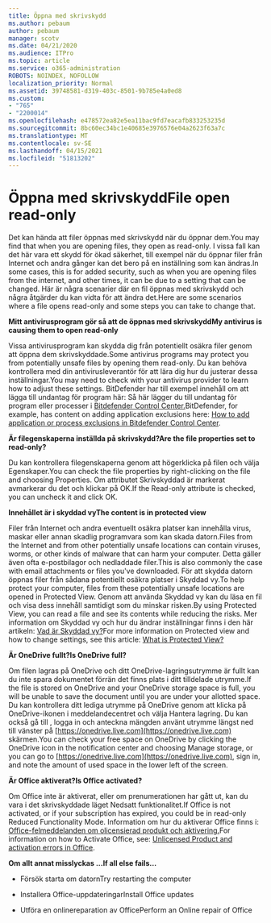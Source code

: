 ```yaml
---
title: Öppna med skrivskydd
ms.author: pebaum
author: pebaum
manager: scotv
ms.date: 04/21/2020
ms.audience: ITPro
ms.topic: article
ms.service: o365-administration
ROBOTS: NOINDEX, NOFOLLOW
localization_priority: Normal
ms.assetid: 39748581-d319-403c-8501-9b785e4a0ed8
ms.custom:
- "765"
- "2200014"
ms.openlocfilehash: e478572ea82e5ea11bac9fd7eacafb833253235d
ms.sourcegitcommit: 8bc60ec34bc1e40685e3976576e04a2623f63a7c
ms.translationtype: MT
ms.contentlocale: sv-SE
ms.lasthandoff: 04/15/2021
ms.locfileid: "51813202"
---
```

# <a name="file-open-read-only"></a><span data-ttu-id="07b14-102">Öppna med skrivskydd</span><span class="sxs-lookup"><span data-stu-id="07b14-102">File open read-only</span></span>

<span data-ttu-id="07b14-103">Det kan hända att filer öppnas med skrivskydd när du öppnar dem.</span><span class="sxs-lookup"><span data-stu-id="07b14-103">You may find that when you are opening files, they open as read-only.</span></span> <span data-ttu-id="07b14-104">I vissa fall kan det här vara ett skydd för ökad säkerhet, till exempel när du öppnar filer från Internet och andra gånger kan det bero på en inställning som kan ändras.</span><span class="sxs-lookup"><span data-stu-id="07b14-104">In some cases, this is for added security, such as when you are opening files from the internet, and other times, it can be due to a setting that can be changed.</span></span> <span data-ttu-id="07b14-105">Här är några scenarier där en fil öppnas med skrivskydd och några åtgärder du kan vidta för att ändra det.</span><span class="sxs-lookup"><span data-stu-id="07b14-105">Here are some scenarios where a file opens read-only and some steps you can take to change that.</span></span>
  
 <span data-ttu-id="07b14-106">**Mitt antivirusprogram gör så att de öppnas med skrivskydd**</span><span class="sxs-lookup"><span data-stu-id="07b14-106">**My antivirus is causing them to open read-only**</span></span>
  
<span data-ttu-id="07b14-107">Vissa antivirusprogram kan skydda dig från potentiellt osäkra filer genom att öppna dem skrivskyddade.</span><span class="sxs-lookup"><span data-stu-id="07b14-107">Some antivirus programs may protect you from potentially unsafe files by opening them read-only.</span></span> <span data-ttu-id="07b14-108">Du kan behöva kontrollera med din antivirusleverantör för att lära dig hur du justerar dessa inställningar.</span><span class="sxs-lookup"><span data-stu-id="07b14-108">You may need to check with your antivirus provider to learn how to adjust these settings.</span></span> <span data-ttu-id="07b14-109">BitDefender har till exempel innehåll om att lägga till undantag för program här: Så här lägger du till undantag för program eller processer i [Bitdefender Control Center.](https://aka.ms/AA6098i)</span><span class="sxs-lookup"><span data-stu-id="07b14-109">BitDefender, for example, has content on adding application exclusions here: [How to add application or process exclusions in Bitdefender Control Center](https://aka.ms/AA6098i).</span></span>
  
 <span data-ttu-id="07b14-110">**Är filegenskaperna inställda på skrivskydd?**</span><span class="sxs-lookup"><span data-stu-id="07b14-110">**Are the file properties set to read-only?**</span></span>
  
<span data-ttu-id="07b14-111">Du kan kontrollera filegenskaperna genom att högerklicka på filen och välja Egenskaper.</span><span class="sxs-lookup"><span data-stu-id="07b14-111">You can check the file properties by right-clicking on the file and choosing Properties.</span></span> <span data-ttu-id="07b14-112">Om attributet Skrivskyddad är markerat avmarkerar du det och klickar på OK.</span><span class="sxs-lookup"><span data-stu-id="07b14-112">If the Read-only attribute is checked, you can uncheck it and click OK.</span></span>
  
 <span data-ttu-id="07b14-113">**Innehållet är i skyddad vy**</span><span class="sxs-lookup"><span data-stu-id="07b14-113">**The content is in protected view**</span></span>
  
<span data-ttu-id="07b14-114">Filer från Internet och andra eventuellt osäkra platser kan innehålla virus, maskar eller annan skadlig programvara som kan skada datorn.</span><span class="sxs-lookup"><span data-stu-id="07b14-114">Files from the Internet and from other potentially unsafe locations can contain viruses, worms, or other kinds of malware that can harm your computer.</span></span> <span data-ttu-id="07b14-115">Detta gäller även ofta e-postbilagor och nedladdade filer.</span><span class="sxs-lookup"><span data-stu-id="07b14-115">This is also commonly the case with email attachments or files you've downloaded.</span></span> <span data-ttu-id="07b14-116">För att skydda datorn öppnas filer från sådana potentiellt osäkra platser i Skyddad vy.</span><span class="sxs-lookup"><span data-stu-id="07b14-116">To help protect your computer, files from these potentially unsafe locations are opened in Protected View.</span></span> <span data-ttu-id="07b14-117">Genom att använda Skyddad vy kan du läsa en fil och visa dess innehåll samtidigt som du minskar risken.</span><span class="sxs-lookup"><span data-stu-id="07b14-117">By using Protected View, you can read a file and see its contents while reducing the risks.</span></span> <span data-ttu-id="07b14-118">Mer information om Skyddad vy och hur du ändrar inställningar finns i den här artikeln: [Vad är Skyddad vy?](https://support.office.com/article/d6f09ac7-e6b9-4495-8e43-2bbcdbcb6653)</span><span class="sxs-lookup"><span data-stu-id="07b14-118">For more information on Protected view and how to change settings, see this article: [What is Protected View?](https://support.office.com/article/d6f09ac7-e6b9-4495-8e43-2bbcdbcb6653)</span></span>
  
 <span data-ttu-id="07b14-119">**Är OneDrive fullt?**</span><span class="sxs-lookup"><span data-stu-id="07b14-119">**Is OneDrive full?**</span></span>
  
<span data-ttu-id="07b14-120">Om filen lagras på OneDrive och ditt OneDrive-lagringsutrymme är fullt kan du inte spara dokumentet förrän det finns plats i ditt tilldelade utrymme.</span><span class="sxs-lookup"><span data-stu-id="07b14-120">If the file is stored on OneDrive and your OneDrive storage space is full, you will be unable to save the document until you are under your allotted space.</span></span> <span data-ttu-id="07b14-121">Du kan kontrollera ditt lediga utrymme på OneDrive genom att klicka på OneDrive-ikonen i meddelandecentret och välja Hantera lagring. Du kan också gå till , logga in och anteckna mängden använt utrymme längst ned till vänster på [https://onedrive.live.com](https://onedrive.live.com) skärmen.</span><span class="sxs-lookup"><span data-stu-id="07b14-121">You can check your free space on OneDrive by clicking the OneDrive icon in the notification center and choosing Manage storage, or you can go to [https://onedrive.live.com](https://onedrive.live.com), sign in, and note the amount of used space in the lower left of the screen.</span></span>
  
 <span data-ttu-id="07b14-122">**Är Office aktiverat?**</span><span class="sxs-lookup"><span data-stu-id="07b14-122">**Is Office activated?**</span></span>
  
<span data-ttu-id="07b14-123">Om Office inte är aktiverat, eller om prenumerationen har gått ut, kan du vara i det skrivskyddade läget Nedsatt funktionalitet.</span><span class="sxs-lookup"><span data-stu-id="07b14-123">If Office is not activated, or if your subscription has expired, you could be in read-only Reduced Functionality Mode.</span></span> <span data-ttu-id="07b14-124">Information om hur du aktiverar Office finns i: [Office-felmeddelanden om olicensierad produkt och aktivering.](https://support.office.com/article/0d23d3c0-c19c-4b2f-9845-5344fedc4380)</span><span class="sxs-lookup"><span data-stu-id="07b14-124">For information on how to Activate Office, see: [Unlicensed Product and activation errors in Office](https://support.office.com/article/0d23d3c0-c19c-4b2f-9845-5344fedc4380).</span></span>
  
 <span data-ttu-id="07b14-125">**Om allt annat misslyckas ...**</span><span class="sxs-lookup"><span data-stu-id="07b14-125">**If all else fails...**</span></span>
  
- <span data-ttu-id="07b14-126">Försök starta om datorn</span><span class="sxs-lookup"><span data-stu-id="07b14-126">Try restarting the computer</span></span>
    
- <span data-ttu-id="07b14-127">Installera Office-uppdateringar</span><span class="sxs-lookup"><span data-stu-id="07b14-127">Install Office updates</span></span>
    
- <span data-ttu-id="07b14-128">Utföra en onlinereparation av Office</span><span class="sxs-lookup"><span data-stu-id="07b14-128">Perform an Online repair of Office</span></span>
    

